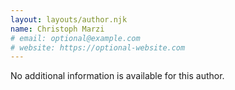 ```yaml
---
layout: layouts/author.njk
name: Christoph Marzi
# email: optional@example.com
# website: https://optional-website.com
---
```

No additional information is available for this author.
